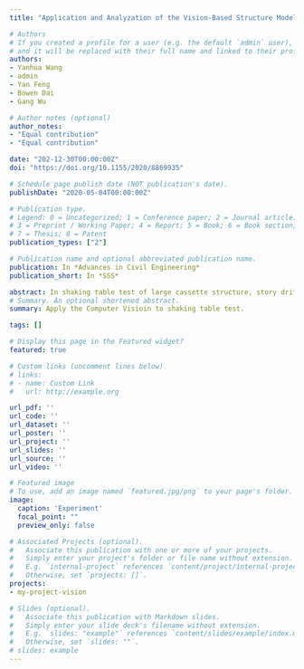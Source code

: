 ```yaml
---
title: "Application and Analyzation of the Vision-Based Structure Model Displacement Measuring Method in Cassette Structure Shaking Table Experiment"

# Authors
# If you created a profile for a user (e.g. the default `admin` user), write the username (folder name) here 
# and it will be replaced with their full name and linked to their profile.
authors:
- Yanhua Wang
- admin
- Yan Feng
- Bowen Dai
- Gang Wu

# Author notes (optional)
author_notes:
- "Equal contribution"
- "Equal contribution"

date: "202-12-30T00:00:00Z"
doi: "https://doi.org/10.1155/2020/8869935"

# Schedule page publish date (NOT publication's date).
publishDate: "2020-05-04T00:00:00Z"

# Publication type.
# Legend: 0 = Uncategorized; 1 = Conference paper; 2 = Journal article;
# 3 = Preprint / Working Paper; 4 = Report; 5 = Book; 6 = Book section;
# 7 = Thesis; 8 = Patent
publication_types: ["2"]

# Publication name and optional abbreviated publication name.
publication: In *Advances in Civil Engineering*
publication_short: In *SSS*

abstract: In shaking table test of large cassette structure, story drift is an essential set of experimental data. Traditional method of displacement measurement is limited to problems such as necessary full contact with the structure model for installation of sensors, large work of installation, easily interfered by environment, etc. Non-contact displacement measurement method, such as optical measuring technology, can solve the above problems and serve as an effective supplementary method for traditional displacement measuring in shaking table test. This paper proposed a vison-based displacement measuring method. Pre-designed artificial targets which act as a sensor are installed on each floor of the cassette structure model. A high-speed industrial camera is used to acquire the series of the images of the artificial targets on the structure model during the shaking table test. A Python-OpenCV based structural calculation program combining computer vision and machine vision is developed to extract and calculate the displacement of the artificial targets from the series of the images acquired. The proposed method is applied in a shaking table test of a reduced-scale fifteen-floor reinforced concrete cassette structure model, in which the laser displacement meter and the seismic geophone are also applied as a comparison. The experimental results acquired by the proposed method is compared with the results acquired by laser displacement meter and the seismic geophone. The average error of the story drift obtained by the proposed vision-based measurement method is within 5% and is in good agreement with the laser displacement meter and the seismic geophone, which confirms the effectiveness of the proposed method.
# Summary. An optional shortened abstract.
summary: Apply the Computer Visioin to shaking table test.

tags: []

# Display this page in the Featured widget?
featured: true

# Custom links (uncomment lines below)
# links:
# - name: Custom Link
#   url: http://example.org

url_pdf: ''
url_code: ''
url_dataset: ''
url_poster: ''
url_project: ''
url_slides: ''
url_source: ''
url_video: ''

# Featured image
# To use, add an image named `featured.jpg/png` to your page's folder. 
image:
  caption: 'Experiment'
  focal_point: ""
  preview_only: false

# Associated Projects (optional).
#   Associate this publication with one or more of your projects.
#   Simply enter your project's folder or file name without extension.
#   E.g. `internal-project` references `content/project/internal-project/index.md`.
#   Otherwise, set `projects: []`.
projects:
- my-project-vision

# Slides (optional).
#   Associate this publication with Markdown slides.
#   Simply enter your slide deck's filename without extension.
#   E.g. `slides: "example"` references `content/slides/example/index.md`.
#   Otherwise, set `slides: ""`.
# slides: example
---
```



